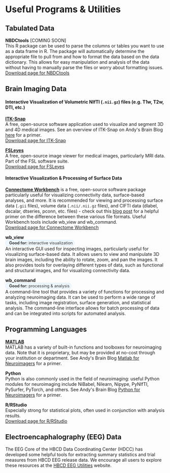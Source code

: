 # Useful Programs & Utilities

## Tabulated Data
<i class="fas fa-database"></i> **NBDCtools** [COMING SOON]   
This R package can be used to parse the columns or tables you want to use as a data frame in R. The package will automatically determine the appropriate file to pull from and how to format the data based on the data dictionary. This allows for easy manipulation and analysis of the data without having to manually parse the files or worry about formatting issues.   
[Download page for NBDCtools <i class="fa fa-download"></i>]() 

## Brain Imaging Data
#### Interactive Visualization of Volumetric NIfTI (`.nii.gz`) files (e.g. T1w, T2w, DTI, etc.)
<i class="fa-solid fa-eye"></i></i> **[ITK-Snap](http://www.itksnap.org/pmwiki/pmwiki.php)**    
A free, open-source software application used to visualize and segment 3D and 4D medical images. See an overview of ITK-Snap on Andy's Brain Blog [here](https://andysbrainbook.readthedocs.io/en/latest/ITK-Snap/ITK-Snap_Overview.html#itk-snap-overview) for a primer.      
[Download page for ITK-Snap <i class="fa fa-download"></i>](http://www.itksnap.org/pmwiki/pmwiki.php?n=Downloads.SNAP4)

<i class="fa-solid fa-eye"></i></i> **[FSLeyes](https://fsl.fmrib.ox.ac.uk/fsl/docs/#/utilities/fsleyes)**    
A free, open-source image viewer for medical images, particularly MRI data. Part of the FSL software suite.    
[Download page for FSLeyes <i class="fa fa-download"></i>](https://fsl.fmrib.ox.ac.uk/fsl/docs/#/utilities/fsleyes)

#### Interactive Visualization & Processing of Surface Data
**[Connectome Workbench](https://www.humanconnectome.org/software/connectome-workbench)** is a free, open-source software package particularly useful for visualizing connectivity data, surface-based analyses, and more. It is recommended for viewing and processing surface data (`.gii` files), volume data (`.nii/.nii.gz` files), and CIFTI data (dlabel, dscalar, dtseries, pconn, etc. files) - check out this [blog post](https://mvpa.blogspot.com/2014/03/nifti-cifti-gifti-in-hcp-and-workbench.html) for a helpful primer on the difference between these various file formats. Useful Workbench tools include wb_view and wb_command.    
[Download page for Connectome Workbench <i class="fa fa-download"></i>](https://humanconnectome.org/software/get-connectome-workbench)

<i class="fa-solid fa-eye"></i></i> **wb_view**       
<span style="display: inline-block; background-color: #f0f8ff; color: #333; border-radius: 12px; padding: 1px 5px; font-size: 0.9em; border: 1px solid #d0e7ff;">
  <i class="fa-regular fa-lightbulb" style="margin-right: 6px; color:rgb(13, 148, 8);"></i>
  <strong>Good for:</strong> interactive visualization
</span>     
An interactive GUI used for inspecting images, particularly useful for visualizing surface-based data. It allows users to view and manipulate 3D brain images, including the ability to rotate, zoom, and pan the images. It also provides tools for overlaying different types of data, such as functional and structural images, and for visualizing connectivity data.  

<i class="fas fa-cogs"></i> **wb_command**          
<span style="display: inline-block; background-color: #f0f8ff; color: #333; border-radius: 12px; padding: 1px 5px; font-size: 0.9em; border: 1px solid #d0e7ff;">
  <i class="fa-regular fa-lightbulb" style="margin-right: 6px; color:rgb(13, 148, 8);"></i>
  <strong>Good for:</strong> processing & analysis
</span>     
A command-line tool that provides a variety of functions for processing and analyzing neuroimaging data. It can be used to perform a wide range of tasks, including image registration, surface generation, and statistical analysis. The command-line interface allows for batch processing of data and can be integrated into scripts for automated analysis.

## Programming Languages

<i class="fas fa-laptop-code"></i> **[MATLAB](https://www.mathworks.com/products/matlab.html)**   
  MATLAB has a variety of built-in functions and toolboxes for neuroimaging data. Note that it is proprietary, but may be provided at no-cost through your institution or department. See Andy's Brain Blog [Matlab for Neuroimagers](https://andysbrainbook.readthedocs.io/en/latest/Matlab/Matlab_Overview.html#matlab-for-neuroimagers) for a primer.

<i class="fas fa-laptop-code"></i> **Python**   
  Python is also commonly used in the field of neuroimaging: useful Python modules for neuroimaging include NiBabel, Nilearn, Nipype, PyNIfTI, PySurfer, PyTorch, and others. See Andy's Brain Blog [Python for Neuroimagers](https://andysbrainbook.readthedocs.io/en/latest/PythonForNeuroimagers/PythonForNeuroimagers_Overview.html) for a primer. 

<i class="fas fa-laptop-code"></i> **R/RStudio**    
  Especially strong for statistical plots, often used in conjunction with analysis results.       
  [Download page for R/RStudio <i class="fa fa-download"></i>](https://posit.co/download/rstudio-desktop/)


## Electroencaphalography (EEG) Data
The EEG Core of the HBCD Data Coordinating Center (HDCC) has developed some helpful tools for extracting summary statistics and trial measures from HBCD EEG release data. We encourage all users to explore these resources at the [HBCD EEG Utilities](https://hbcd-eeg-utilities.readthedocs.io/en/latest/) website.
